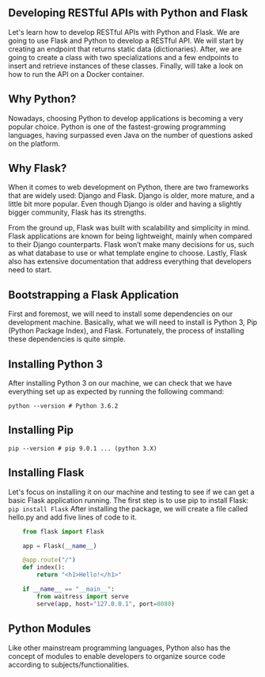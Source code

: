 ## Developing RESTful APIs with Python and Flask

Let's learn how to develop RESTful APIs with Python and Flask. We are going to use Flask and Python to develop a RESTful API. We will start by creating an endpoint that returns static data (dictionaries). After, we are going to create a class with two specializations and a few endpoints to insert and retrieve instances of these classes. Finally, will take a look on how to run the API on a Docker container.

## Why Python?

Nowadays, choosing Python to develop applications is becoming a very popular choice. Python is one of the fastest-growing programming languages, having surpassed even Java on the number of questions asked on the platform.

## Why Flask?

When it comes to web development on Python, there are two frameworks that are widely used: Django and Flask. Django is older, more mature, and a little bit more popular. Even though Django is older and having a slightly bigger community, Flask has its strengths.

From the ground up, Flask was built with scalability and simplicity in mind. Flask applications are known for being lightweight, mainly when compared to their Django counterparts. Flask won’t make many decisions for us, such as what database to use or what template engine to choose. Lastly, Flask also has extensive documentation that address everything that developers need to start.

## Bootstrapping a Flask Application

First and foremost, we will need to install some dependencies on our development machine. Basically, what we will need to install is Python 3, Pip (Python Package Index), and Flask. Fortunately, the process of installing these dependencies is quite simple.

## Installing Python 3

After installing Python 3 on our machine, we can check that we have everything set up as expected by running the following command:

`python --version # Python 3.6.2`

## Installing Pip

`pip --version # pip 9.0.1 ... (python 3.X)`

## Installing Flask

Let's focus on installing it on our machine and testing to see if we can get a basic Flask application running. The first step is to use pip to install Flask:
`pip install Flask`
After installing the package, we will create a file called hello.py and add five lines of code to it.

```python
    from flask import Flask

    app = Flask(__name__)

    @app.route("/")
    def index():
        return "<h1>Hello!</h1>"

    if __name__ == "__main__":
        from waitress import serve
        serve(app, host="127.0.0.1", port=8080)

```

## Python Modules

Like other mainstream programming languages, Python also has the concept of modules to enable developers to organize source code according to subjects/functionalities.

